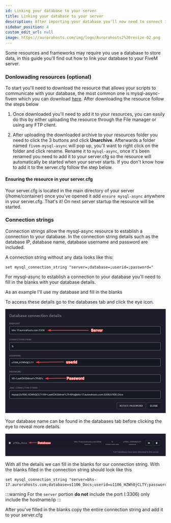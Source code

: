```yaml
---
id: Linking your database to your server
title: Linking your database to your server
description: After importing your database you'll now need to connect it to your server, in this guide you'll learn how to.
sidebar_position: 4
custom_edit_url: null
image: https://aurorahosts.com/img/logo/Aurorahosts2%20resize-02.png
---
```


Some resources and frameworks may require you use a database to store data, in this guide you'll find out how to link your database to your FiveM server.

### Donlowading resources (optional)

To start you'll need to download the resource that allows your scripts to communicate with your database, the most common one is mysql-async-fivem which you can download [here](https://github.com/brouznouf/fivem-mysql-async/releases/). After downloading the resource follow the steps below

1. Once downloaded you'll need to add it to your resources, you can easily do this by either uploading the resource through the File manager or using any FTP client.

2. After uploading the downloaded archive to your resources folder you need to click the 3 buttons and click **Unarchive**. Afterwards a folder named `fivem-mysql-async` will pop up, you'll want to right click on the folder and click rename. Rename it to `mysql-async`, once it's been renamed you need to add it to your server.cfg so the resource will automatically be started when your server starts. If you don't know how to add it to the server.cfg follow the step below.

#### Ensuring the resource in your server.cfg

Your server.cfg is located in the main directory of your server (/home/container) once you've opened it add `ensure mysql-async` anywhere in your server.cfg. That's it! On next server startup the resource will be started.


### Connection strings

Connection strings allow the mysql-async resource to establish a connection to your database. In the connection string details such as the database IP, database name, database username and password are included.

A connection string without any data looks like this:

```
set mysql_connection_string "server=;database=;userid=;password="
```

For mysql-async to establish a connection to your database you'll need to fill in the blanks with your database details.

As an example I'll use my database and fill in the blanks

To access these details go to the databases tab and click the eye icon.

![Database details](../../../images/Game_servers/gta/database/1_details.png)

Your database name can be found in the databases tab before clicking the eye to reveal more details.

![Database name](../../../images/Game_servers/gta/database/2_databasename.png)

With all the details we can fill in the blanks for our connection string. With the blanks filled in the connection string should look like this

```
set mysql_connection_string "server=bhs-17.aurorahosts.com;database=s1106_Docs;userid=u1106_HZWh0jCLTY;password=XR=LaeKCKi5Mnwl^r.7Fr6Ps"
```
:::warning
For the `server` portion **do not** include the port (:3306) only include the hostname/ip
:::

After you've filled in the blanks copy the entire connection string and add it to your server.cfg